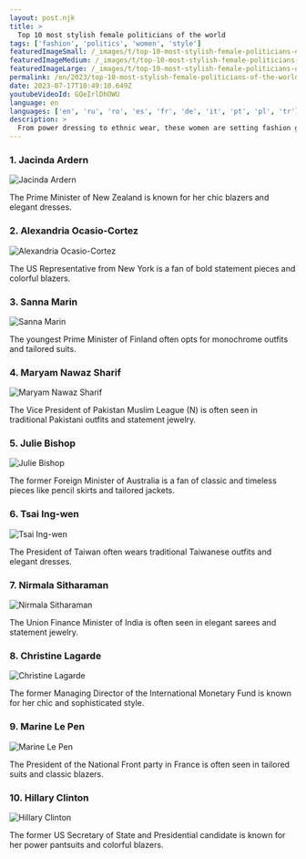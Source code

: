 ```yaml
---
layout: post.njk
title: >
  Top 10 most stylish female politicians of the world
tags: ['fashion', 'politics', 'women', 'style']
featuredImageSmall: /_images/t/top-10-most-stylish-female-politicians-of-the-world-cover-en-small.webp
featuredImageMedium: /_images/t/top-10-most-stylish-female-politicians-of-the-world-cover-en-medium.webp
featuredImageLarge: /_images/t/top-10-most-stylish-female-politicians-of-the-world-cover-en-large.webp
permalink: /en/2023/top-10-most-stylish-female-politicians-of-the-world.html
date: 2023-07-17T10:49:10.649Z
youtubeVideoId: GQeIrlDhOWU
language: en
languages: ['en', 'ru', 'ro', 'es', 'fr', 'de', 'it', 'pt', 'pl', 'tr']
description: >
  From power dressing to ethnic wear, these women are setting fashion goals in the political arena.
---
```


### 1. Jacinda Ardern

![Jacinda Ardern](/_images/2/20b60b1367e1d6a419ddc1e06aeebbb9-medium.webp)

The Prime Minister of New Zealand is known for her chic blazers and elegant dresses.

### 2. Alexandria Ocasio-Cortez

![Alexandria Ocasio-Cortez](/_images/3/3293e3d9fb4ceab64e774968307db17d-medium.webp)

The US Representative from New York is a fan of bold statement pieces and colorful blazers.

### 3. Sanna Marin

![Sanna Marin](/_images/c/c721348b289625ae829e0273bc3bf4e9-medium.webp)

The youngest Prime Minister of Finland often opts for monochrome outfits and tailored suits.

### 4. Maryam Nawaz Sharif

![Maryam Nawaz Sharif](/_images/b/bfd46cbee1005c94f1bd7e529315c217-medium.webp)

The Vice President of Pakistan Muslim League (N) is often seen in traditional Pakistani outfits and statement jewelry.

### 5. Julie Bishop

![Julie Bishop](/_images/5/548be7ed26b0f0d906124a44872391c2-medium.webp)

The former Foreign Minister of Australia is a fan of classic and timeless pieces like pencil skirts and tailored jackets.

### 6. Tsai Ing-wen

![Tsai Ing-wen](/_images/7/7761c579ef8f9fd27fdb4e6eed2c0dea-medium.webp)

The President of Taiwan often wears traditional Taiwanese outfits and elegant dresses.

### 7. Nirmala Sitharaman

![Nirmala Sitharaman](/_images/7/707f9d6b085fd2980bc5f07c8722969a-medium.webp)

The Union Finance Minister of India is often seen in elegant sarees and statement jewelry.

### 8. Christine Lagarde

![Christine Lagarde](/_images/1/1626b52b9bf08218826d2497d1c2ea56-medium.webp)

The former Managing Director of the International Monetary Fund is known for her chic and sophisticated style.

### 9. Marine Le Pen

![Marine Le Pen](/_images/7/7381deb53fcffb206eda999de2153adb-medium.webp)

The President of the National Front party in France is often seen in tailored suits and classic blazers.

### 10. Hillary Clinton

![Hillary Clinton](/_images/2/250833bd6c3cb5def156a6126d544e43-medium.webp)

The former US Secretary of State and Presidential candidate is known for her power pantsuits and colorful blazers.


